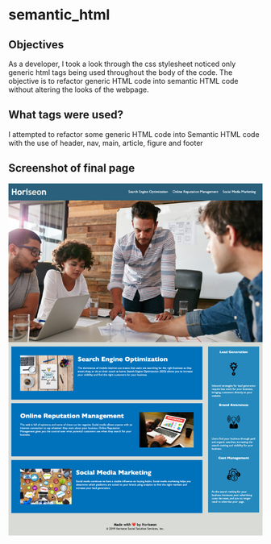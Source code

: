 # semantic_html
## Objectives
As a developer, I took a look through the css stylesheet noticed only generic html tags being used throughout the body of the code. The objective is to refactor generic HTML code into semantic HTML code without altering the looks of the webpage.  

## What tags were used?
I attempted to refactor some generic HTML code into Semantic HTML code with the use of header, nav, main, article, figure and footer


## Screenshot of final page

<img src="/assets/images/Horiseon.png" alt="Screenshot of final page" />